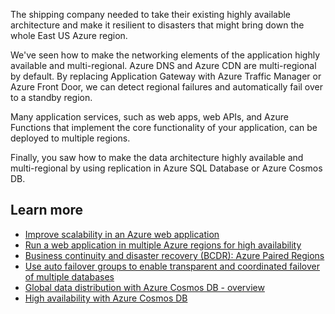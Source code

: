 The shipping company needed to take their existing highly available architecture and make it resilient to disasters that might bring down the whole East US Azure region.

We've seen how to make the networking elements of the application highly available and multi-regional. Azure DNS and Azure CDN are multi-regional by default. By replacing Application Gateway with Azure Traffic Manager or Azure Front Door, we can detect regional failures and automatically fail over to a standby region.

Many application services, such as web apps, web APIs, and Azure Functions that implement the core functionality of your application, can be deployed to multiple regions.

Finally, you saw how to make the data architecture highly available and multi-regional by using replication in Azure SQL Database or Azure Cosmos DB.

## Learn more

- [Improve scalability in an Azure web application](/azure/architecture/reference-architectures/app-service-web-app/scalable-web-app)
- [Run a web application in multiple Azure regions for high availability](/azure/architecture/reference-architectures/app-service-web-app/multi-region)
- [Business continuity and disaster recovery (BCDR): Azure Paired Regions](/azure/best-practices-availability-paired-regions)
- [Use auto failover groups to enable transparent and coordinated failover of multiple databases](/azure/sql-database/sql-database-auto-failover-group#preventing-the-loss-of-critical-data)
- [Global data distribution with Azure Cosmos DB - overview](/azure/cosmos-db/distribute-data-globally)
- [High availability with Azure Cosmos DB](/azure/cosmos-db/high-availability)